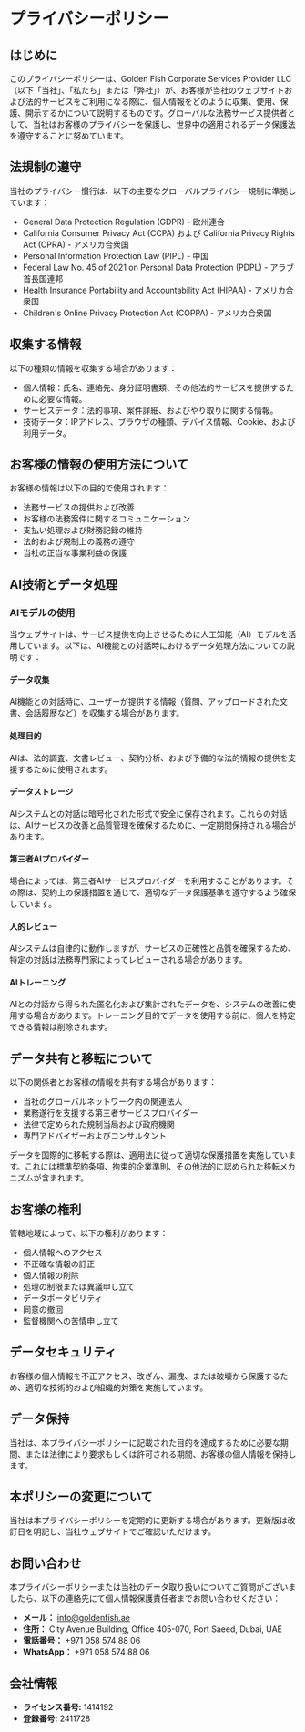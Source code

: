 # プライバシーポリシー

## はじめに

このプライバシーポリシーは、Golden Fish Corporate Services Provider LLC（以下「当社」、「私たち」または「弊社」）が、お客様が当社のウェブサイトおよび法的サービスをご利用になる際に、個人情報をどのように収集、使用、保護、開示するかについて説明するものです。グローバルな法務サービス提供者として、当社はお客様のプライバシーを保護し、世界中の適用されるデータ保護法を遵守することに努めています。

## 法規制の遵守

当社のプライバシー慣行は、以下の主要なグローバルプライバシー規制に準拠しています：

- General Data Protection Regulation (GDPR) - 欧州連合
- California Consumer Privacy Act (CCPA) および California Privacy Rights Act (CPRA) - アメリカ合衆国
- Personal Information Protection Law (PIPL) - 中国
- Federal Law No. 45 of 2021 on Personal Data Protection (PDPL) - アラブ首長国連邦
- Health Insurance Portability and Accountability Act (HIPAA) - アメリカ合衆国
- Children's Online Privacy Protection Act (COPPA) - アメリカ合衆国

## 収集する情報

以下の種類の情報を収集する場合があります：

- 個人情報：氏名、連絡先、身分証明書類、その他法的サービスを提供するために必要な情報。
- サービスデータ：法的事項、案件詳細、およびやり取りに関する情報。
- 技術データ：IPアドレス、ブラウザの種類、デバイス情報、Cookie、および利用データ。

## お客様の情報の使用方法について

お客様の情報は以下の目的で使用されます：

- 法務サービスの提供および改善
- お客様の法務案件に関するコミュニケーション
- 支払い処理および財務記録の維持
- 法的および規制上の義務の遵守
- 当社の正当な事業利益の保護

## AI技術とデータ処理

### AIモデルの使用

当ウェブサイトは、サービス提供を向上させるために人工知能（AI）モデルを活用しています。以下は、AI機能との対話時におけるデータ処理方法についての説明です：

#### データ収集

AI機能との対話時に、ユーザーが提供する情報（質問、アップロードされた文書、会話履歴など）を収集する場合があります。

#### 処理目的

AIは、法的調査、文書レビュー、契約分析、および予備的な法的情報の提供を支援するために使用されます。

#### データストレージ

AIシステムとの対話は暗号化された形式で安全に保存されます。これらの対話は、AIサービスの改善と品質管理を確保するために、一定期間保持される場合があります。

#### 第三者AIプロバイダー

場合によっては、第三者AIサービスプロバイダーを利用することがあります。その際は、契約上の保護措置を通じて、適切なデータ保護基準を遵守するよう確保しています。

#### 人的レビュー

AIシステムは自律的に動作しますが、サービスの正確性と品質を確保するため、特定の対話は法務専門家によってレビューされる場合があります。

#### AIトレーニング

AIとの対話から得られた匿名化および集計されたデータを、システムの改善に使用する場合があります。トレーニング目的でデータを使用する前に、個人を特定できる情報は削除されます。

## データ共有と移転について

以下の関係者とお客様の情報を共有する場合があります：

- 当社のグローバルネットワーク内の関連法人
- 業務遂行を支援する第三者サービスプロバイダー
- 法律で定められた規制当局および政府機関
- 専門アドバイザーおよびコンサルタント

データを国際的に移転する際は、適用法に従って適切な保護措置を実施しています。これには標準契約条項、拘束的企業準則、その他法的に認められた移転メカニズムが含まれます。

## お客様の権利

管轄地域によって、以下の権利があります：

- 個人情報へのアクセス
- 不正確な情報の訂正
- 個人情報の削除
- 処理の制限または異議申し立て
- データポータビリティ
- 同意の撤回
- 監督機関への苦情申し立て

## データセキュリティ

お客様の個人情報を不正アクセス、改ざん、漏洩、または破壊から保護するため、適切な技術的および組織的対策を実施しています。

## データ保持

当社は、本プライバシーポリシーに記載された目的を達成するために必要な期間、または法律により要求もしくは許可される期間、お客様の個人情報を保持します。

## 本ポリシーの変更について

当社は本プライバシーポリシーを定期的に更新する場合があります。更新版は改訂日を明記し、当社ウェブサイトでご確認いただけます。

## お問い合わせ

本プライバシーポリシーまたは当社のデータ取り扱いについてご質問がございましたら、以下の連絡先にて個人情報保護責任者までお問い合わせください：

- **メール：** info@goldenfish.ae
- **住所：** City Avenue Building, Office 405-070, Port Saeed, Dubai, UAE
- **電話番号：** +971 058 574 88 06
- **WhatsApp：** +971 058 574 88 06

## 会社情報

- **ライセンス番号:** 1414192
- **登録番号:** 2411728